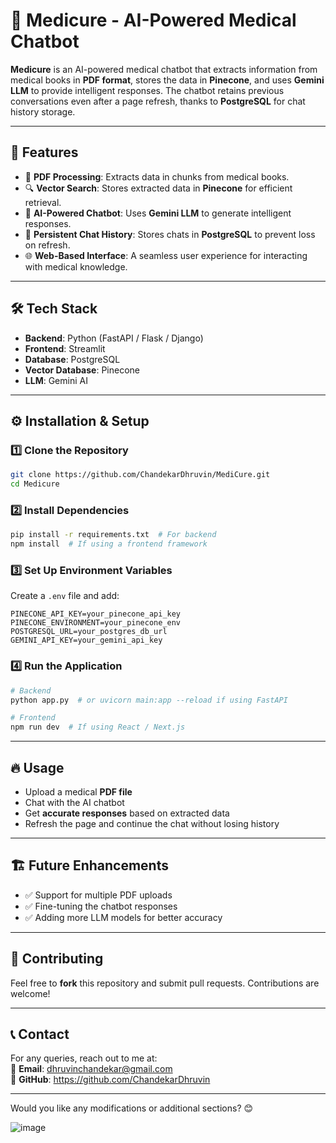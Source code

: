
# 🏥 Medicure - AI-Powered Medical Chatbot  

**Medicure** is an AI-powered medical chatbot that extracts information from medical books in **PDF format**, stores the data in **Pinecone**, and uses **Gemini LLM** to provide intelligent responses. The chatbot retains previous conversations even after a page refresh, thanks to **PostgreSQL** for chat history storage.

---

## 🚀 Features  

- 📄 **PDF Processing**: Extracts data in chunks from medical books.  
- 🔍 **Vector Search**: Stores extracted data in **Pinecone** for efficient retrieval.  
- 🤖 **AI-Powered Chatbot**: Uses **Gemini LLM** to generate intelligent responses.  
- 💾 **Persistent Chat History**: Stores chats in **PostgreSQL** to prevent loss on refresh.  
- 🌐 **Web-Based Interface**: A seamless user experience for interacting with medical knowledge.  

---

## 🛠 Tech Stack  

- **Backend**: Python (FastAPI / Flask / Django)  
- **Frontend**: Streamlit
- **Database**: PostgreSQL  
- **Vector Database**: Pinecone  
- **LLM**: Gemini AI  

---

## ⚙️ Installation & Setup  

### 1️⃣ Clone the Repository  
```bash
git clone https://github.com/ChandekarDhruvin/MediCure.git
cd Medicure
```

### 2️⃣ Install Dependencies  
```bash
pip install -r requirements.txt  # For backend
npm install  # If using a frontend framework
```

### 3️⃣ Set Up Environment Variables  
Create a `.env` file and add:  
```plaintext
PINECONE_API_KEY=your_pinecone_api_key
PINECONE_ENVIRONMENT=your_pinecone_env
POSTGRESQL_URL=your_postgres_db_url
GEMINI_API_KEY=your_gemini_api_key
```

### 4️⃣ Run the Application  
```bash
# Backend
python app.py  # or uvicorn main:app --reload if using FastAPI

# Frontend
npm run dev  # If using React / Next.js
```

---

## 🔥 Usage  

- Upload a medical **PDF file**  
- Chat with the AI chatbot  
- Get **accurate responses** based on extracted data  
- Refresh the page and continue the chat without losing history  

---

## 🏗️ Future Enhancements  

- ✅ Support for multiple PDF uploads  
- ✅ Fine-tuning the chatbot responses  
- ✅ Adding more LLM models for better accuracy  

---

## 📝 Contributing  

Feel free to **fork** this repository and submit pull requests. Contributions are welcome!  

---

## 📞 Contact  

For any queries, reach out to me at:  
📧 **Email**: dhruvinchandekar@gmail.com  
🔗 **GitHub**: https://github.com/ChandekarDhruvin

---

Would you like any modifications or additional sections? 😊

![image](https://github.com/user-attachments/assets/6d3559b7-41a6-4e3b-95b7-17ed484c8632)
